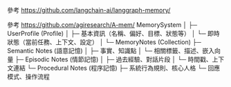 參考 https://github.com/langchain-ai/langgraph-memory/

參考 https://github.com/agiresearch/A-mem/
MemorySystem
│
├─ UserProfile (Profile)
│   ├─ 基本資訊（名稱、偏好、目標、狀態等）
│   └─ 即時狀態（當前任務、上下文、設定）
│
└─ MemoryNotes (Collection)
    ├─ Semantic Notes (語意記憶)
    │   ├─ 事實、知識點
    │   └─ 相關標籤、描述、嵌入向量
    ├─ Episodic Notes (情節記憶)
    │   ├─ 過去經驗、對話片段
    │   └─ 時間戳、上下文連結
    └─ Procedural Notes (程序記憶)
        ├─ 系統行為規則、核心人格
        └─ 回應模式、操作流程